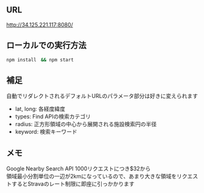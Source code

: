 ## URL
http://34.125.221.117:8080/ </br>

## ローカルでの実行方法
```bash
npm install　&& npm start
```

## 補足
自動でリダレクトされるデフォルトURLのパラメータ部分は好きに変えられます </br>
- lat, long: 各経度緯度
- types: Find APIの検索カテゴリ
- radius: 正方形領域の中心から展開される施設検索円の半径
- keyword: 検索キーワード

## メモ
Google Nearby Search API 1000リクエストにつき$32から </br>
領域最小分割単位の一辺が2kmになっているので、あまり大きな領域をリクエストするとStravaのレート制限に即座に引っかかります

